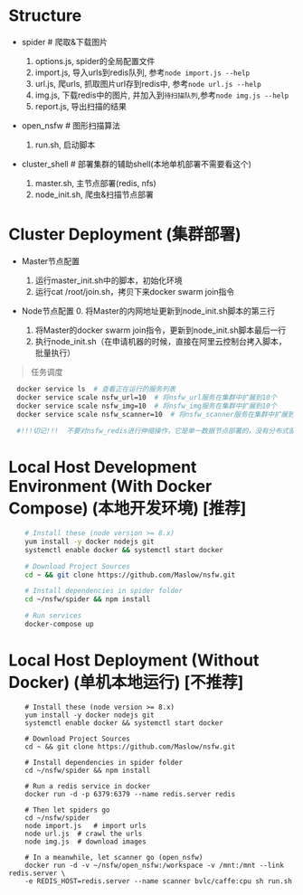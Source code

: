 # Structure
  - spider       # 爬取&下载图片
    1. options.js, spider的全局配置文件
    2. import.js, 导入urls到redis队列, 参考`node import.js --help`
    3. url.js, 爬urls, 抓取图片url存到redis中, 参考`node url.js --help`
    4. img.js, 下载redis中的图片, 并加入到`待扫描队列`,参考`node img.js --help`
    5. report.js, 导出扫描的结果

  - open_nsfw    # 图形扫描算法
    1. run.sh, 启动脚本

  - cluster_shell    # 部署集群的辅助shell(本地单机部署不需要看这个)
    1. master.sh, 主节点部署(redis, nfs)
    2. node_init.sh, 爬虫&扫描节点部署

# Cluster Deployment (集群部署)
  - Master节点配置
    1. 运行master_init.sh中的脚本，初始化环境
    2. 运行cat /root/join.sh，拷贝下来docker swarm join指令

  - Node节点配置
    0. 将Master的内网地址更新到node_init.sh脚本的第三行
    1. 将Master的docker swarm join指令，更新到node_init.sh脚本最后一行
    2. 执行node_init.sh（在申请机器的时候，直接在阿里云控制台拷入脚本，批量执行）

> 任务调度
```sh
  docker service ls  # 查看正在运行的服务列表
  docker service scale nsfw_url=10  # 将nsfw_url服务在集群中扩展到10个
  docker service scale nsfw_img=10  # 将nsfw_img服务在集群中扩展到10个
  docker service scale nsfw_scanner=10  # 将nsfw_scanner服务在集群中扩展到10个
  
  #!!!切记!!!  不要对nsfw_redis进行伸缩操作，它是单一数据节点部署的，没有分布式部署
```

# Local Host Development Environment (With Docker Compose) (本地开发环境) [推荐]
```sh
    # Install these (node version >= 8.x)
    yum install -y docker nodejs git
    systemctl enable docker && systemctl start docker

    # Download Project Sources
    cd ~ && git clone https://github.com/Maslow/nsfw.git

    # Install dependencies in spider folder
    cd ~/nsfw/spider && npm install

    # Run services
    docker-compose up
```

# Local Host Deployment (Without Docker) (单机本地运行) [不推荐]
```shell
    # Install these (node version >= 8.x)
    yum install -y docker nodejs git
    systemctl enable docker && systemctl start docker

    # Download Project Sources
    cd ~ && git clone https://github.com/Maslow/nsfw.git

    # Install dependencies in spider folder
    cd ~/nsfw/spider && npm install

    # Run a redis service in docker
    docker run -d -p 6379:6379 --name redis.server redis

    # Then let spiders go
    cd ~/nsfw/spider
    node import.js   # import urls
    node url.js  # crawl the urls
    node img.js  # download images

    # In a meanwhile, let scanner go (open_nsfw)
    docker run -d -v ~/nsfw/open_nsfw:/workspace -v /mnt:/mnt --link redis.server \
    -e REDIS_HOST=redis.server --name scanner bvlc/caffe:cpu sh run.sh
```
